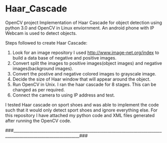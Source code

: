 # Haar_Cascade
OpenCV project
Implementation of Haar Cascade for object detection using python 3.0 and OpenCV in Linux enviornment. 
An android phone with IP Webcam is used to detect objects.

Steps followed to create Haar Cascade:
1. Look for an image repository
   I used http://www.image-net.org/index to build a data base of negative and positive images.
2. Convert split the images to positive images(object images) and negative images(background images).
3. Convert the postive and negative colored images to grayscale image.
4. Decide the size of Haar window that will appear around the object.
5. Run OpenCV in Unix.
   I ran the haar cascade for 8 stages. This can be changed as per required.
6. Connect the camera to using IP address and test.

I tested Haar cascade on sport shoes and was able to implement the code such that it would only detect sport shoes and ignore everything else.
For this repository I have attached my python code and XML files generated after running the OpenCV code.

###_______________________________________________________________________________________________________________###
